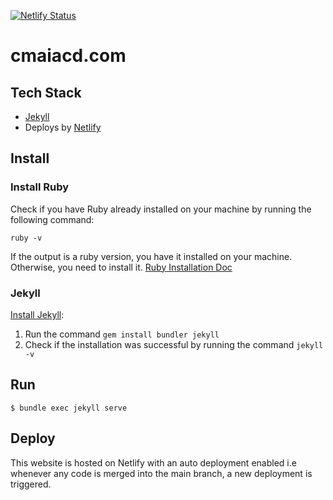 [![Netlify Status](https://api.netlify.com/api/v1/badges/c893a24c-06de-47c9-9e97-e67cc2af1027/deploy-status)](https://app.netlify.com/sites/boring-montalcini-a0bc72/deploys)

# cmaiacd.com

## Tech Stack

- [Jekyll](https://jekyllrb.com)
- Deploys by [Netlify](https://www.netlify.com)

## Install

### Install Ruby

Check if you have Ruby already installed on your machine by running the following command:

```shell
ruby -v
```

If the output is a ruby version, you have it installed on your machine. Otherwise, you need to
install it. [Ruby Installation Doc](https://www.ruby-lang.org/en/downloads/)

### Jekyll

[Install Jekyll](https://jekyllrb.com/docs/installation/):

1. Run the command `gem install bundler jekyll`
2. Check if the installation was successful by running the command `jekyll -v`

## Run

```shell
$ bundle exec jekyll serve
```

## Deploy

This website is hosted on Netlify with an auto deployment enabled i.e whenever any code is merged
into the main branch, a new deployment is triggered.
